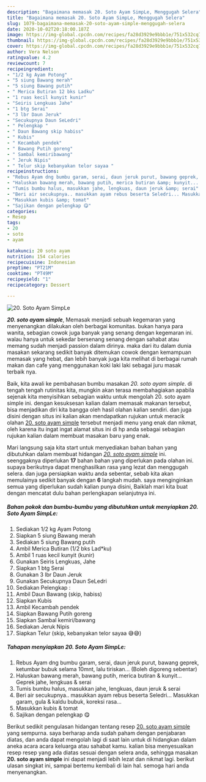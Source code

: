 ```yaml
---
description: "Bagaimana memasak 20. Soto Ayam SimpLe, Menggugah Selera"
title: "Bagaimana memasak 20. Soto Ayam SimpLe, Menggugah Selera"
slug: 1079-bagaimana-memasak-20-soto-ayam-simple-menggugah-selera
date: 2020-10-02T20:18:00.187Z
image: https://img-global.cpcdn.com/recipes/fa28d3929e9bbb1e/751x532cq70/20-soto-ayam-simple-foto-resep-utama.jpg
thumbnail: https://img-global.cpcdn.com/recipes/fa28d3929e9bbb1e/751x532cq70/20-soto-ayam-simple-foto-resep-utama.jpg
cover: https://img-global.cpcdn.com/recipes/fa28d3929e9bbb1e/751x532cq70/20-soto-ayam-simple-foto-resep-utama.jpg
author: Vera Nelson
ratingvalue: 4.2
reviewcount: 7
recipeingredient:
- "1/2 kg Ayam Potong"
- "5 siung Bawang merah"
- "5 siung Bawang putih"
- " Merica Butiran 12 bks Ladku"
- "1 ruas kecil kunyit kunir"
- "Seiris Lengkuas Jahe"
- "1 btg Serai"
- "3 lbr Daun Jeruk"
- "Secukupnya Daun SeLedri"
- " Pelengkap "
- " Daun Bawang skip habiss"
- " Kubis"
- " Kecambah pendek"
- " Bawang Putih goreng"
- " Sambal kemiribawang"
- " Jeruk Nipis"
- " Telur skip kebanyakan telor sayaa "
recipeinstructions:
- "Rebus Ayam dng bumbu garam, serai, daun jeruk purut, bawang geprek, ketumbar bubuk selama 10mnt, lalu tiriskan... (Boleh digoreng sebentar)"
- "Haluskan bawang merah, bawang putih, merica butiran &amp; kunyit... Geprek jahe, lengkuas &amp; serai"
- "Tumis bumbu halus, masukkan jahe, lengkuas, daun jeruk &amp; serai"
- "Beri air secukupnya.. masukkan ayam rebus beserta Seledri... Masukkan garam, gula &amp; kaldu bubuk, koreksi rasa..."
- "Masukkan kubis &amp; tomat"
- "Sajikan dengan pelengkap 😋"
categories:
- Resep
tags:
- 20
- soto
- ayam

katakunci: 20 soto ayam 
nutrition: 154 calories
recipecuisine: Indonesian
preptime: "PT21M"
cooktime: "PT49M"
recipeyield: "1"
recipecategory: Dessert

---
```



![20. Soto Ayam SimpLe](https://img-global.cpcdn.com/recipes/fa28d3929e9bbb1e/751x532cq70/20-soto-ayam-simple-foto-resep-utama.jpg)

<b><i>20. soto ayam simple</i></b>, Memasak menjadi sebuah kegemaran yang menyenangkan dilakukan oleh berbagai komunitas. bukan hanya para wanita, sebagian cowok juga banyak yang senang dengan kegemaran ini. walau hanya untuk sekedar bersenang senang dengan sahabat atau memang sudah menjadi passion dalam dirinya. maka dari itu dalam dunia masakan sekarang sedikit banyak ditemukan cowok dengan kemampuan memasak yang hebat, dan lebih banyak juga kita melihat di berbagai rumah makan dan cafe yang menggunakan koki laki laki sebagai juru masak terbaik nya.

Baik, kita awali ke pembahasan bumbu masakan <i>20. soto ayam simple</i>. di tengah tengah rutinitas kita, mungkin akan terasa membahagiakan apabila sejenak kita menyisihkan sebagian waktu untuk mengolah 20. soto ayam simple ini. dengan kesuksesan kalian dalam memasak makanan tersebut, bisa menjadikan diri kita bangga oleh hasil olahan kalian sendiri. dan juga disini dengan situs ini kalian akan mendapatkan rujukan untuk meracik olahan <u>20. soto ayam simple</u> tersebut menjadi menu yang enak dan nikmat, oleh karena itu ingat ingat alamat situs ini di hp anda sebagai sebagian rujukan kalian dalam membuat masakan baru yang enak.




Mari langsung saja kita start untuk menyediakan bahan bahan yang dibutuhkan dalam membuat hidangan <u><i>20. soto ayam simple</i></u> ini. seenggaknya diperlukan <b>17</b> bahan bahan yang diperlukan pada olahan ini. supaya berikutnya dapat menghasilkan rasa yang lezat dan menggugah selera. dan juga persiapkan waktu anda sebentar, sebab kita akan memulainya sedikit banyak dengan <b>6</b> langkah mudah. saya menginginkan semua yang diperlukan sudah kalian punya disini, Baiklah mari kita buat dengan mencatat dulu bahan perlengkapan selanjutnya ini.

<!--inarticleads1-->

##### Bahan pokok dan bumbu-bumbu yang dibutuhkan untuk menyiapkan 20. Soto Ayam SimpLe:

1. Sediakan 1/2 kg Ayam Potong
1. Siapkan 5 siung Bawang merah
1. Sediakan 5 siung Bawang putih
1. Ambil  Merica Butiran (1/2 bks Lad*ku)
1. Ambil 1 ruas kecil kunyit (kunir)
1. Gunakan Seiris Lengkuas, Jahe
1. Siapkan 1 btg Serai
1. Gunakan 3 lbr Daun Jeruk
1. Gunakan Secukupnya Daun SeLedri
1. Sediakan  Pelengkap :
1. Ambil  Daun Bawang (skip, habiss)
1. Siapkan  Kubis
1. Ambil  Kecambah pendek
1. Siapkan  Bawang Putih goreng
1. Siapkan  Sambal kemiri/bawang
1. Sediakan  Jeruk Nipis
1. Siapkan  Telur (skip, kebanyakan telor sayaa 😅😅)




<!--inarticleads2-->

##### Tahapan menyiapkan 20. Soto Ayam SimpLe:

1. Rebus Ayam dng bumbu garam, serai, daun jeruk purut, bawang geprek, ketumbar bubuk selama 10mnt, lalu tiriskan... (Boleh digoreng sebentar)
1. Haluskan bawang merah, bawang putih, merica butiran &amp; kunyit... Geprek jahe, lengkuas &amp; serai
1. Tumis bumbu halus, masukkan jahe, lengkuas, daun jeruk &amp; serai
1. Beri air secukupnya.. masukkan ayam rebus beserta Seledri... Masukkan garam, gula &amp; kaldu bubuk, koreksi rasa...
1. Masukkan kubis &amp; tomat
1. Sajikan dengan pelengkap 😋




Berikut sedikit pengulasan hidangan tentang resep <u>20. soto ayam simple</u> yang sempurna. saya berharap anda sudah paham dengan penjabaran diatas, dan anda dapat mengolah lagi di saat lain untuk di hidangkan dalam aneka acara acara keluarga atau sahabat kamu. kalian bisa menyesuaikan resep resep yang ada diatas sesuai dengan selera anda, sehingga masakan <b>20. soto ayam simple</b> ini dapat menjadi lebih lezat dan nikmat lagi. berikut ulasan singkat ini, sampai bertemu kembali di lain hal. semoga hari anda menyenangkan.
